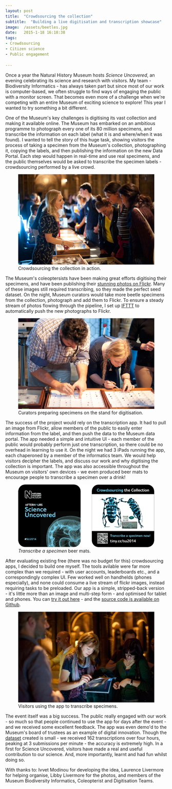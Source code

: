 ```yaml
---
layout: post
title:  "Crowdsourcing the collection"
subtitle:  "Building a live digitisation and transcription showcase"
image:  /assets/beetles.jpg
date:   2015-1-18 16:18:38
tags:
- Crowdsourcing
- Citizen science
- Public engagement

---
```

Once a year the Natural History Museum hosts <em>Science Uncovered</em>, an evening celebrating its science and research with visitors.  My team - Biodiversity Informatics - has always taken part but since most of our work is computer-based, we often struggle to find ways of engaging the public with a monitor screen. That becomes even more of a challenge when we're competing with an entire Museum of exciting science to explore! This year I wanted to try something a bit different.

One of the Museum's key challenges is digitising its vast collection and making it available online. The Museum has embarked on an ambitious programme to photograph every one of its 80 million specimens, and transcribe the information on each label (what it is and where/when it was found).  I wanted to tell the story of this huge task, showing visitors the process of taking a specimen from the Museum's collection, photographing it, copying the labels, and then publishing the information on the new Data Portal.  Each step would happen in real-time and use real specimens, and the public themselves would be asked to transcribe the specimen labels - crowdsourcing performed by a live crowd.  

<figure>
    <img src="/assets/DSC_0710.jpg" title="Crowdsourcing the collection" />
    <figcaption>Crowdsourcing the collection in action.</figcaption>
</figure>

The Museum's coleoptersists have been making great efforts digitising their specimens, and have been publishing their <a href="https://www.flickr.com/photos/nhm_beetle_id/" target="_blank" title="NHM Beetles and Bugs' Photostream">stunning photos on Flickr</a>.  Many of these images still required transcribing, so they made the perfect seed dataset.  On the night, Museum curators would take more beetle specimens from the collection, photograph and add them to Flickr. To ensure a steady stream of photos flowing through the pipeline, I set up <a href="https://ifttt.com/" title="If This Then That" target="_blank">IFTTT</a> to automatically push the new photographs to Flickr.

<figure>
    <img src="/assets/DSC_0684.jpg" title="Beetle specimens" />
    <figcaption>Curators preparing specimens on the stand for digitisation.</figcaption>
</figure>

The success of the project would rely on the transcription app. It had to pull an image from Flickr, allow members of the public to easily enter information from the label, and then push the data to the Museum data portal.  The app needed a simple and intuitive UI - each member of the public would probably perform just one transcription, so there could be no overhead in learning to use it.  On the night we had 3 iPads running the app, each chaperoned by a member of the informatics team.  We would help visitors decipher the labels, and discuss our work and why digitising the collection is important. The app was also accessible throughout the Museum on visitors' own devices - we even produced beer mats to encourage people to transcribe a specimen over a drink!

<figure>
    <img src="/assets/beer-mat.gif" title="Transcribe a specimen beer mats" />
    <figcaption><em>Transcribe a specimen</em> beer mats.</figcaption>
</figure>

After evaluating existing free (there was no budget for this) crowdsourcing apps, I decided to build one myself.  The tools avilable were far more complex than we required - with user accounts, leaderboards etc., and a correspondingly complex UI. Few worked well on handhelds (phones especially), and none could consume a live stream of flickr images, instead requiring tasks to be preloaded. Our app is a simple, stripped-back version - it's little more than an image and multi-step form - and optimised for tablet and phones.  You can <a href="http://su2014.benscott.co.uk/" title="Crowdsourcing the collection app" target="_blank">try it out here</a> - and the <a href="https://github.com/NaturalHistoryMuseum/su2014" target="_blank">source code is available on Github</a>.

<figure>
    <img src="/assets/DSC_0752.jpg" title="Visitors using the app to transcribe specimens" />
    <figcaption>Visitors using the app to transcribe specimens.</figcaption>
</figure>

The event itself was a big success.  The public really engaged with our work - so much so that people continued to use the app for days after the event - and we received some excellent feedback.  The app was even demo'd to the Museum's board of trustees as an example of digital innovation. Though the <a href="http://data.nhm.ac.uk/dataset/crowdsourcing-the-collection/resource/07555c45-ed3f-4178-83a4-dfa0144e35d2" title="Crowdsourcing the collection dataset" target="_blank">dataset</a> created is small - we received 162 transcriptions over four hours, peaking at 3 submissions per minute - the accuracy is extremely high.  In a first for Science Uncovered, visitors have made a real and useful contribution to our science.  And, more importantly, learnt and had fun whilst doing so.   



<p class="credits">With thanks to: Ivvet Modinou for developing the idea, Laurence Livermore for helping organise, Libby Livermore for the photos, and members of the Museum Biodiversity Informatics, Coleopterist and Digitisation Teams.</p>